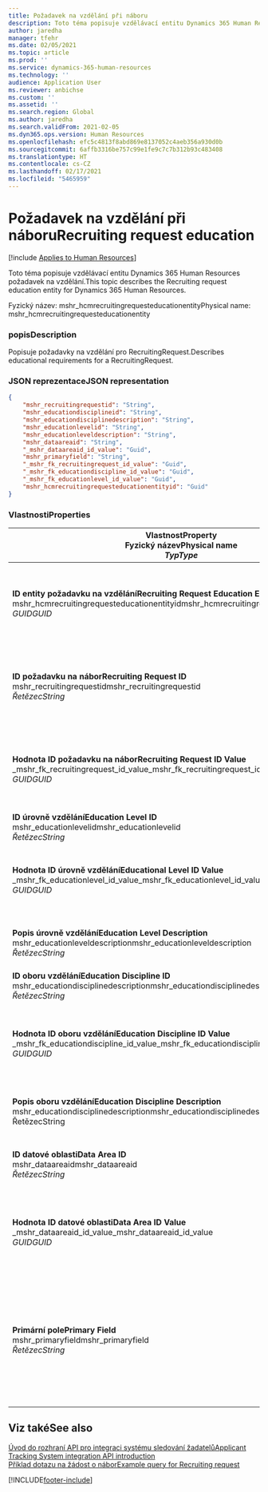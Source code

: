 ```yaml
---
title: Požadavek na vzdělání při náboru
description: Toto téma popisuje vzdělávací entitu Dynamics 365 Human Resources požadavek na vzdělání.
author: jaredha
manager: tfehr
ms.date: 02/05/2021
ms.topic: article
ms.prod: ''
ms.service: dynamics-365-human-resources
ms.technology: ''
audience: Application User
ms.reviewer: anbichse
ms.custom: ''
ms.assetid: ''
ms.search.region: Global
ms.author: jaredha
ms.search.validFrom: 2021-02-05
ms.dyn365.ops.version: Human Resources
ms.openlocfilehash: efc5c4813f8abd869e8137052c4aeb356a930d0b
ms.sourcegitcommit: 6affb3316be757c99e1fe9c7c7b312b93c483408
ms.translationtype: HT
ms.contentlocale: cs-CZ
ms.lasthandoff: 02/17/2021
ms.locfileid: "5465959"
---
```

# <a name="recruiting-request-education"></a><span data-ttu-id="2349d-103">Požadavek na vzdělání při náboru</span><span class="sxs-lookup"><span data-stu-id="2349d-103">Recruiting request education</span></span>

[!include [Applies to Human Resources](../includes/applies-to-hr.md)]

<span data-ttu-id="2349d-104">Toto téma popisuje vzdělávací entitu Dynamics 365 Human Resources požadavek na vzdělání.</span><span class="sxs-lookup"><span data-stu-id="2349d-104">This topic describes the Recruiting request education entity for Dynamics 365 Human Resources.</span></span>

<span data-ttu-id="2349d-105">Fyzický název: mshr_hcmrecruitingrequesteducationentity</span><span class="sxs-lookup"><span data-stu-id="2349d-105">Physical name: mshr_hcmrecruitingrequesteducationentity</span></span>

### <a name="description"></a><span data-ttu-id="2349d-106">popis</span><span class="sxs-lookup"><span data-stu-id="2349d-106">Description</span></span>

<span data-ttu-id="2349d-107">Popisuje požadavky na vzdělání pro RecruitingRequest.</span><span class="sxs-lookup"><span data-stu-id="2349d-107">Describes educational requirements for a RecruitingRequest.</span></span>

### <a name="json-representation"></a><span data-ttu-id="2349d-108">JSON reprezentace</span><span class="sxs-lookup"><span data-stu-id="2349d-108">JSON representation</span></span>

```json
{
    "mshr_recruitingrequestid": "String",
    "mshr_educationdisciplineid": "String",
    "mshr_educationdisciplinedescription": "String",
    "mshr_educationlevelid": "String",
    "mshr_educationleveldescription": "String",
    "mshr_dataareaid": "String",
    "_mshr_dataareaid_id_value": "Guid",
    "mshr_primaryfield": "String",
    "_mshr_fk_recruitingrequest_id_value": "Guid",
    "_mshr_fk_educationdiscipline_id_value": "Guid",
    "_mshr_fk_educationlevel_id_value": "Guid",
    "mshr_hcmrecruitingrequesteducationentityid": "Guid"
}
```

### <a name="properties"></a><span data-ttu-id="2349d-109">Vlastnosti</span><span class="sxs-lookup"><span data-stu-id="2349d-109">Properties</span></span>

| <span data-ttu-id="2349d-110">Vlastnost</span><span class="sxs-lookup"><span data-stu-id="2349d-110">Property</span></span><br><span data-ttu-id="2349d-111">**Fyzický název**</span><span class="sxs-lookup"><span data-stu-id="2349d-111">**Physical name**</span></span><br><span data-ttu-id="2349d-112">**_Typ_**</span><span class="sxs-lookup"><span data-stu-id="2349d-112">**_Type_**</span></span> | <span data-ttu-id="2349d-113">Použít</span><span class="sxs-lookup"><span data-stu-id="2349d-113">Use</span></span> | <span data-ttu-id="2349d-114">popis</span><span class="sxs-lookup"><span data-stu-id="2349d-114">Description</span></span> |
| --- | --- | --- |
| <span data-ttu-id="2349d-115">**ID entity požadavku na vzdělání**</span><span class="sxs-lookup"><span data-stu-id="2349d-115">**Recruiting Request Education Entity ID**</span></span><br><span data-ttu-id="2349d-116">mshr_hcmrecruitingrequesteducationentityid</span><span class="sxs-lookup"><span data-stu-id="2349d-116">mshr_hcmrecruitingrequesteducationentityid</span></span><br><span data-ttu-id="2349d-117">*GUID*</span><span class="sxs-lookup"><span data-stu-id="2349d-117">*GUID*</span></span> | <span data-ttu-id="2349d-118">Jen pro čtení</span><span class="sxs-lookup"><span data-stu-id="2349d-118">Read-only</span></span><br><span data-ttu-id="2349d-119">Povinná</span><span class="sxs-lookup"><span data-stu-id="2349d-119">Required</span></span> | <span data-ttu-id="2349d-120">Systémem generovaný jedinečný identifikátor pro záznam Požadavku na vzdělání</span><span class="sxs-lookup"><span data-stu-id="2349d-120">System-generated unique identifier for the Recruiting Request Education record.</span></span> |
| <span data-ttu-id="2349d-121">**ID požadavku na nábor**</span><span class="sxs-lookup"><span data-stu-id="2349d-121">**Recruiting Request ID**</span></span><br><span data-ttu-id="2349d-122">mshr_recruitingrequestid</span><span class="sxs-lookup"><span data-stu-id="2349d-122">mshr_recruitingrequestid</span></span><br><span data-ttu-id="2349d-123">*Řetězec*</span><span class="sxs-lookup"><span data-stu-id="2349d-123">*String*</span></span> | <span data-ttu-id="2349d-124">Zapisovatelné jednou</span><span class="sxs-lookup"><span data-stu-id="2349d-124">Write-once</span></span><br><span data-ttu-id="2349d-125">Povinná</span><span class="sxs-lookup"><span data-stu-id="2349d-125">Required</span></span> | <span data-ttu-id="2349d-126">Uživatelsky čitelný jedinečný identifikátor souvisejícího požadavku na nábor.</span><span class="sxs-lookup"><span data-stu-id="2349d-126">The user-readable unique identifier of the related recruiting request.</span></span> |
| <span data-ttu-id="2349d-127">**Hodnota ID požadavku na nábor**</span><span class="sxs-lookup"><span data-stu-id="2349d-127">**Recruiting Request ID Value**</span></span><br><span data-ttu-id="2349d-128">_mshr_fk_recruitingrequest_id_value</span><span class="sxs-lookup"><span data-stu-id="2349d-128">_mshr_fk_recruitingrequest_id_value</span></span><br><span data-ttu-id="2349d-129">*GUID*</span><span class="sxs-lookup"><span data-stu-id="2349d-129">*GUID*</span></span> | <span data-ttu-id="2349d-130">Jen pro čtení</span><span class="sxs-lookup"><span data-stu-id="2349d-130">Read-only</span></span><br><span data-ttu-id="2349d-131">Povinná</span><span class="sxs-lookup"><span data-stu-id="2349d-131">Required</span></span><br><span data-ttu-id="2349d-132">Cizí klíč: mshr_hcmrecruitingrequestentityid entity mshr_hcmrecruitingrequestentity</span><span class="sxs-lookup"><span data-stu-id="2349d-132">Foreign key: mshr_hcmrecruitingrequestentityid of mshr_hcmrecruitingrequestentity</span></span> | <span data-ttu-id="2349d-133">Systémem generovaný jedinečný identifikátor souvisejícího požadavku na nábor.</span><span class="sxs-lookup"><span data-stu-id="2349d-133">System-generated unique identifier of the related recruiting request.</span></span> |
| <span data-ttu-id="2349d-134">**ID úrovně vzdělání**</span><span class="sxs-lookup"><span data-stu-id="2349d-134">**Education Level ID**</span></span><br><span data-ttu-id="2349d-135">mshr_educationlevelid</span><span class="sxs-lookup"><span data-stu-id="2349d-135">mshr_educationlevelid</span></span><br><span data-ttu-id="2349d-136">*Řetězec*</span><span class="sxs-lookup"><span data-stu-id="2349d-136">*String*</span></span> | <span data-ttu-id="2349d-137">Zapisovatelné jednou</span><span class="sxs-lookup"><span data-stu-id="2349d-137">Write-once</span></span><br><span data-ttu-id="2349d-138">Povinná</span><span class="sxs-lookup"><span data-stu-id="2349d-138">Required</span></span> | <span data-ttu-id="2349d-139">Požadovaná úroveň vzdělání.</span><span class="sxs-lookup"><span data-stu-id="2349d-139">The level of education required.</span></span> |
| <span data-ttu-id="2349d-140">**Hodnota ID úrovně vzdělání**</span><span class="sxs-lookup"><span data-stu-id="2349d-140">**Educational Level ID Value**</span></span><br><span data-ttu-id="2349d-141">_mshr_fk_educationlevel_id_value</span><span class="sxs-lookup"><span data-stu-id="2349d-141">_mshr_fk_educationlevel_id_value</span></span><br><span data-ttu-id="2349d-142">*GUID*</span><span class="sxs-lookup"><span data-stu-id="2349d-142">*GUID*</span></span> | <span data-ttu-id="2349d-143">Jen pro čtení</span><span class="sxs-lookup"><span data-stu-id="2349d-143">Read-only</span></span><br><span data-ttu-id="2349d-144">Povinná</span><span class="sxs-lookup"><span data-stu-id="2349d-144">Required</span></span><br><span data-ttu-id="2349d-145">Cizí klíč: mshr_hcmeducationlevelentityid entity mshr_hcmeducationlevelentity</span><span class="sxs-lookup"><span data-stu-id="2349d-145">Foreign key: mshr_hcmeducationlevelentityid of mshr_hcmeducationlevelentity</span></span> | <span data-ttu-id="2349d-146">Systémem generovaný jedinečný identifikátor požadované úrovně vzdělání.</span><span class="sxs-lookup"><span data-stu-id="2349d-146">System-generated unique identifier of the level of education required.</span></span> |
| <span data-ttu-id="2349d-147">**Popis úrovně vzdělání**</span><span class="sxs-lookup"><span data-stu-id="2349d-147">**Education Level Description**</span></span><br><span data-ttu-id="2349d-148">mshr_educationleveldescription</span><span class="sxs-lookup"><span data-stu-id="2349d-148">mshr_educationleveldescription</span></span><br><span data-ttu-id="2349d-149">*Řetězec*</span><span class="sxs-lookup"><span data-stu-id="2349d-149">*String*</span></span> | <span data-ttu-id="2349d-150">Jen pro čtení</span><span class="sxs-lookup"><span data-stu-id="2349d-150">Read-only</span></span><br><span data-ttu-id="2349d-151">Povinná</span><span class="sxs-lookup"><span data-stu-id="2349d-151">Required</span></span> | <span data-ttu-id="2349d-152">Popis úrovně požadované pro danou dovednost.</span><span class="sxs-lookup"><span data-stu-id="2349d-152">The description of the level required for the skill.</span></span> |
| <span data-ttu-id="2349d-153">**ID oboru vzdělání**</span><span class="sxs-lookup"><span data-stu-id="2349d-153">**Education Discipline ID**</span></span><br><span data-ttu-id="2349d-154">mshr_educationdisciplinedescription</span><span class="sxs-lookup"><span data-stu-id="2349d-154">mshr_educationdisciplinedescription</span></span><br><span data-ttu-id="2349d-155">*Řetězec*</span><span class="sxs-lookup"><span data-stu-id="2349d-155">*String*</span></span> | <span data-ttu-id="2349d-156">Zapisovatelné jednou</span><span class="sxs-lookup"><span data-stu-id="2349d-156">Write-once</span></span><br><span data-ttu-id="2349d-157">Povinná</span><span class="sxs-lookup"><span data-stu-id="2349d-157">Required</span></span> | <span data-ttu-id="2349d-158">Přesná oblast vzdělání.</span><span class="sxs-lookup"><span data-stu-id="2349d-158">The area of educational discipline.</span></span> |
| <span data-ttu-id="2349d-159">**Hodnota ID oboru vzdělání**</span><span class="sxs-lookup"><span data-stu-id="2349d-159">**Education Discipline ID Value**</span></span><br><span data-ttu-id="2349d-160">_mshr_fk_educationdiscipline_id_value</span><span class="sxs-lookup"><span data-stu-id="2349d-160">_mshr_fk_educationdiscipline_id_value</span></span><br><span data-ttu-id="2349d-161">*GUID*</span><span class="sxs-lookup"><span data-stu-id="2349d-161">*GUID*</span></span> | <span data-ttu-id="2349d-162">Jen pro čtení</span><span class="sxs-lookup"><span data-stu-id="2349d-162">Read-only</span></span><br><span data-ttu-id="2349d-163">Povinná</span><span class="sxs-lookup"><span data-stu-id="2349d-163">Required</span></span><br><span data-ttu-id="2349d-164">Cizí klíč: mshr_hcmeducationdisciplineentityid entity mshr_hcmeducationdisciplineentity</span><span class="sxs-lookup"><span data-stu-id="2349d-164">Foreign key: mshr_hcmeducationdisciplineentityid of mshr_hcmeducationdisciplineentity</span></span> | <span data-ttu-id="2349d-165">Systémem generovaný jedinečný identifikátor požadovaného přesné oblasti vzdělání.</span><span class="sxs-lookup"><span data-stu-id="2349d-165">System-generated unique identifier of the area of educational discipline.</span></span> |
| <span data-ttu-id="2349d-166">**Popis oboru vzdělání**</span><span class="sxs-lookup"><span data-stu-id="2349d-166">**Education Discipline Description**</span></span><br><span data-ttu-id="2349d-167">mshr_educationdisciplinedescription</span><span class="sxs-lookup"><span data-stu-id="2349d-167">mshr_educationdisciplinedescription</span></span><br><span data-ttu-id="2349d-168">Řetězec</span><span class="sxs-lookup"><span data-stu-id="2349d-168">String</span></span> | <span data-ttu-id="2349d-169">Jen pro čtení</span><span class="sxs-lookup"><span data-stu-id="2349d-169">Read-only</span></span><br><span data-ttu-id="2349d-170">Povinná</span><span class="sxs-lookup"><span data-stu-id="2349d-170">Required</span></span> | <span data-ttu-id="2349d-171">POpis přesné oblasti vzdělání.</span><span class="sxs-lookup"><span data-stu-id="2349d-171">The description of the area of educational discipline.</span></span> |
| <span data-ttu-id="2349d-172">**ID datové oblasti**</span><span class="sxs-lookup"><span data-stu-id="2349d-172">**Data Area ID**</span></span><br><span data-ttu-id="2349d-173">mshr_dataareaid</span><span class="sxs-lookup"><span data-stu-id="2349d-173">mshr_dataareaid</span></span><br><span data-ttu-id="2349d-174">*Řetězec*</span><span class="sxs-lookup"><span data-stu-id="2349d-174">*String*</span></span> | <span data-ttu-id="2349d-175">Čtení/zápis</span><span class="sxs-lookup"><span data-stu-id="2349d-175">Read/write</span></span><br><span data-ttu-id="2349d-176">Volitelné</span><span class="sxs-lookup"><span data-stu-id="2349d-176">Optional</span></span> | <span data-ttu-id="2349d-177">Určuje právnickou osobu (společnost).</span><span class="sxs-lookup"><span data-stu-id="2349d-177">Specifies the legal entity (company).</span></span>|
| <span data-ttu-id="2349d-178">**Hodnota ID datové oblasti**</span><span class="sxs-lookup"><span data-stu-id="2349d-178">**Data Area ID Value**</span></span><br><span data-ttu-id="2349d-179">_mshr_dataareaid_id_value</span><span class="sxs-lookup"><span data-stu-id="2349d-179">_mshr_dataareaid_id_value</span></span><br><span data-ttu-id="2349d-180">*GUID*</span><span class="sxs-lookup"><span data-stu-id="2349d-180">*GUID*</span></span> | <span data-ttu-id="2349d-181">Jen pro čtení</span><span class="sxs-lookup"><span data-stu-id="2349d-181">Read-only</span></span><br><span data-ttu-id="2349d-182">Volitelné</span><span class="sxs-lookup"><span data-stu-id="2349d-182">Optional</span></span><br><span data-ttu-id="2349d-183">Cizí klíč: cdm_companyid entity cdm_company</span><span class="sxs-lookup"><span data-stu-id="2349d-183">Foreign key: cdm_companyid of cdm_company entity</span></span> | <span data-ttu-id="2349d-184">Systémem generovaná hodnota GUID identifikující právnickou osobu (společnost).</span><span class="sxs-lookup"><span data-stu-id="2349d-184">System-generated GUID value identifying the legal entity (company).</span></span> |
| <span data-ttu-id="2349d-185">**Primární pole**</span><span class="sxs-lookup"><span data-stu-id="2349d-185">**Primary Field**</span></span><br><span data-ttu-id="2349d-186">mshr_primaryfield</span><span class="sxs-lookup"><span data-stu-id="2349d-186">mshr_primaryfield</span></span><br><span data-ttu-id="2349d-187">*Řetězec*</span><span class="sxs-lookup"><span data-stu-id="2349d-187">*String*</span></span> | <span data-ttu-id="2349d-188">Jen pro čtení</span><span class="sxs-lookup"><span data-stu-id="2349d-188">Read-only</span></span><br><span data-ttu-id="2349d-189">Povinná</span><span class="sxs-lookup"><span data-stu-id="2349d-189">Required</span></span> | <span data-ttu-id="2349d-190">Zřetězení hodnoty požadavku na nábor, ID úrovně vzdělání a ID vzdělávací disciplíny jako další metoda k jedinečné identifikaci záznamu.</span><span class="sxs-lookup"><span data-stu-id="2349d-190">Concatenation of Recruiting Request value, Education Level ID, and Education Discipline ID as another method to uniquely identify the record.</span></span> |

## <a name="see-also"></a><span data-ttu-id="2349d-191">Viz také</span><span class="sxs-lookup"><span data-stu-id="2349d-191">See also</span></span>

[<span data-ttu-id="2349d-192">Úvod do rozhraní API pro integraci systému sledování žadatelů</span><span class="sxs-lookup"><span data-stu-id="2349d-192">Applicant Tracking System integration API introduction</span></span>](hr-admin-integration-ats-api-introduction.md)<br>
[<span data-ttu-id="2349d-193">Příklad dotazu na žádost o nábor</span><span class="sxs-lookup"><span data-stu-id="2349d-193">Example query for Recruiting request</span></span>](hr-admin-integration-ats-api-recruiting-request-example-query.md)



[!INCLUDE[footer-include](../includes/footer-banner.md)]